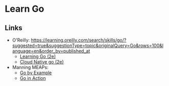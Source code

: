 # Learn Go

## Links
* O'Reilly: https://learning.oreilly.com/search/skills/go/?suggested=true&suggestionType=topic&originalQuery=Go&rows=100&language=en&order_by=published_at
	* [Learning Go (2e)](https://learning.oreilly.com/library/view/learning-go-2nd/9781098139285/)
	* [Cloud Native go (2e)](https://learning.oreilly.com/library/view/cloud-native-go/9781098156411/)
* Manning MEAPs: 
	* [Go by Example](https://livebook.manning.com/book/go-by-example/welcome/v-8/)
	* [Go in Action](https://livebook.manning.com/book/go-in-action-second-edition/welcome/v-5/)
